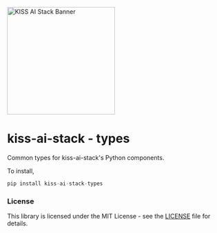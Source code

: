 <div style="text-align: left; margin-bottom: 20px;">
  <img src="https://kiss-ai-stack.github.io/kissaistack.svg" alt="KISS AI Stack Banner" style="max-width: auto; height: 250px">
</div>

# kiss-ai-stack - types

Common types for kiss-ai-stack's Python components.

To install,

```python
pip install kiss-ai-stack-types
```

### License

This library is licensed under the MIT License - see the [LICENSE](./LICENSE) file for details.
